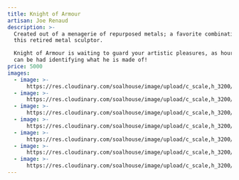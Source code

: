 ```yaml
---
title: Knight of Armour
artisan: Joe Renaud
description: >-
  Created out of a menagerie of repurposed metals; a favorite combination for
  this retired metal sculptor. 

  Knight of Armour is waiting to guard your artistic pleasures, as hours of fun
  can be had identifying what he is made of!  
price: 5000
images:
  - image: >-
      https://res.cloudinary.com/soalhouse/image/upload/c_scale,h_3200/v1562623192/koa1_asn3dk.jpg
  - image: >-
      https://res.cloudinary.com/soalhouse/image/upload/c_scale,h_3200/v1562623192/koa2_pvgdfu.jpg
  - image: >-
      https://res.cloudinary.com/soalhouse/image/upload/c_scale,h_3200/v1562623192/koa3_kgqod4.jpg
  - image: >-
      https://res.cloudinary.com/soalhouse/image/upload/c_scale,h_3200/v1562623192/koa4_yp2hu9.jpg
  - image: >-
      https://res.cloudinary.com/soalhouse/image/upload/c_scale,h_3200/v1562623193/koa5_o9bknu.jpg
  - image: >-
      https://res.cloudinary.com/soalhouse/image/upload/c_scale,h_3200/v1562623192/koa6_fkxrpq.jpg
  - image: >-
      https://res.cloudinary.com/soalhouse/image/upload/c_scale,h_3200/v1562623194/koa7_d8uyj3.jpg
---
```


